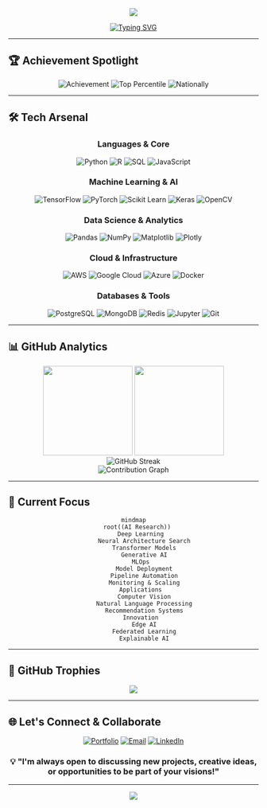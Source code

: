 <div align="center">
  <img src="https://capsule-render.vercel.app/api?type=waving&color=gradient&customColorList=6,11,20,24,33&height=300&section=header&text=Ishwer%20Dutt&fontSize=90&animation=fadeIn&fontAlignY=38&desc=Machine%20Learning%20Engineer%20%7C%20AI%20Enthusiast&descAlignY=51&descAlign=62" />
</div>

<div align="center">
  
  [![Typing SVG](https://readme-typing-svg.herokuapp.com?font=Fira+Code&size=22&duration=3000&pause=1000&color=00D9FF&center=true&vCenter=true&multiline=true&width=800&height=100&lines=Building+intelligent+systems+for+real-world+impact;Exploring+the+frontiers+of+Deep+Learning+%26+AI;Always+learning%2C+always+growing+🚀)](https://git.io/typing-svg)

</div>

---

## 🏆 **Achievement Spotlight**
<div align="center">
  
  ![Achievement](https://img.shields.io/badge/🎯_All_India_Rank-949-FFD700?style=for-the-badge&labelColor=0D1117&color=FFD700)
  ![Top Percentile](https://img.shields.io/badge/📊_Top_Percentile-1.7%25-00FF41?style=for-the-badge&labelColor=0D1117&color=00FF41)
  ![Nationally](https://img.shields.io/badge/🇮🇳_Scope-National-00D9FF?style=for-the-badge&labelColor=0D1117&color=00D9FF)

</div>

---

## 🛠️ **Tech Arsenal**

<div align="center">

### **Languages & Core**
![Python](https://img.shields.io/badge/Python-3776AB?style=for-the-badge&logo=python&logoColor=white)
![R](https://img.shields.io/badge/R-276DC3?style=for-the-badge&logo=r&logoColor=white)
![SQL](https://img.shields.io/badge/SQL-4479A1?style=for-the-badge&logo=postgresql&logoColor=white)
![JavaScript](https://img.shields.io/badge/JavaScript-F7DF1E?style=for-the-badge&logo=javascript&logoColor=black)

### **Machine Learning & AI**
![TensorFlow](https://img.shields.io/badge/TensorFlow-FF6F00?style=for-the-badge&logo=tensorflow&logoColor=white)
![PyTorch](https://img.shields.io/badge/PyTorch-EE4C2C?style=for-the-badge&logo=pytorch&logoColor=white)
![Scikit Learn](https://img.shields.io/badge/scikit_learn-F7931E?style=for-the-badge&logo=scikit-learn&logoColor=white)
![Keras](https://img.shields.io/badge/Keras-D00000?style=for-the-badge&logo=keras&logoColor=white)
![OpenCV](https://img.shields.io/badge/OpenCV-27338e?style=for-the-badge&logo=OpenCV&logoColor=white)

### **Data Science & Analytics**
![Pandas](https://img.shields.io/badge/Pandas-2C2D72?style=for-the-badge&logo=pandas&logoColor=white)
![NumPy](https://img.shields.io/badge/Numpy-777BB4?style=for-the-badge&logo=numpy&logoColor=white)
![Matplotlib](https://img.shields.io/badge/Matplotlib-%23ffffff.svg?style=for-the-badge&logo=Matplotlib&logoColor=black)
![Plotly](https://img.shields.io/badge/Plotly-239120?style=for-the-badge&logo=plotly&logoColor=white)

### **Cloud & Infrastructure**
![AWS](https://img.shields.io/badge/AWS-FF9900?style=for-the-badge&logo=amazon-aws&logoColor=white)
![Google Cloud](https://img.shields.io/badge/Google_Cloud-4285F4?style=for-the-badge&logo=google-cloud&logoColor=white)
![Azure](https://img.shields.io/badge/Microsoft_Azure-0089D0?style=for-the-badge&logo=microsoft-azure&logoColor=white)
![Docker](https://img.shields.io/badge/Docker-2CA5E0?style=for-the-badge&logo=docker&logoColor=white)

### **Databases & Tools**
![PostgreSQL](https://img.shields.io/badge/PostgreSQL-316192?style=for-the-badge&logo=postgresql&logoColor=white)
![MongoDB](https://img.shields.io/badge/MongoDB-4EA94B?style=for-the-badge&logo=mongodb&logoColor=white)
![Redis](https://img.shields.io/badge/Redis-DC382D?style=for-the-badge&logo=redis&logoColor=white)
![Jupyter](https://img.shields.io/badge/Jupyter-F37626.svg?&style=for-the-badge&logo=Jupyter&logoColor=white)
![Git](https://img.shields.io/badge/Git-F05032?style=for-the-badge&logo=git&logoColor=white)

</div>

---

## 📊 **GitHub Analytics**

<div align="center">
  <img height="180em" src="https://github-readme-stats.vercel.app/api?username=ishwerdutt&show_icons=true&theme=github_dark&include_all_commits=true&count_private=true&bg_color=0D1117&title_color=00D9FF&text_color=C9D1D9&icon_color=FFD700&border_color=21262D"/>
  <img height="180em" src="https://github-readme-stats.vercel.app/api/top-langs/?username=ishwerdutt&layout=compact&langs_count=8&theme=github_dark&bg_color=0D1117&title_color=00D9FF&text_color=C9D1D9&border_color=21262D"/>
</div>

<div align="center">
  <img src="https://github-readme-streak-stats.herokuapp.com/?user=ishwerdutt&theme=github-dark-blue&background=0D1117&border=21262D&stroke=00D9FF&ring=FFD700&fire=FF6B35&currStreakLabel=C9D1D9&sideLabels=C9D1D9&currStreakNum=00D9FF&sideNums=FFD700" alt="GitHub Streak"/>
</div>

<div align="center">
  <img src="https://github-readme-activity-graph.vercel.app/graph?username=ishwerdutt&bg_color=0D1117&color=00D9FF&line=FFD700&point=FF6B35&area=true&hide_border=true&area_color=00D9FF" alt="Contribution Graph"/>
</div>

---



## 🎯 **Current Focus**

<div align="center">

```mermaid
mindmap
  root((AI Research))
    Deep Learning
      Neural Architecture Search
      Transformer Models
      Generative AI
    MLOps
      Model Deployment
      Pipeline Automation
      Monitoring & Scaling
    Applications
      Computer Vision
      Natural Language Processing
      Recommendation Systems
    Innovation
      Edge AI
      Federated Learning
      Explainable AI
```

</div>

---

## 🌟 **GitHub Trophies**

<div align="center">
  <img src="https://github-profile-trophy.vercel.app/?username=ishwerdutt&theme=discord&no-frame=true&no-bg=true&margin-w=4&row=1&column=7" />
</div>

---

## 🌐 **Let's Connect & Collaborate**

<div align="center">

[![Portfolio](https://img.shields.io/badge/Portfolio-0D1117?style=for-the-badge&logo=google-chrome&logoColor=FF6B35&borderColor=21262D)](https://portifolio-six-khaki-37.vercel.app/)
[![Email](https://img.shields.io/badge/Email-0D1117?style=for-the-badge&logo=gmail&logoColor=FF6B35&borderColor=21262D)](mailto:78320ishu@gmail.com)
[![LinkedIn](https://img.shields.io/badge/LinkedIn-0D1117?style=for-the-badge&logo=linkedin&logoColor=00D9FF&borderColor=21262D)](https://linkedin.com/in/#)

</div>

<div align="center">
  
  ### 💡 "I'm always open to discussing new projects, creative ideas, or opportunities to be part of your visions!"
  


</div>

---

<div align="center">
  <img src="https://capsule-render.vercel.app/api?type=waving&color=gradient&customColorList=6,11,20,24,33&height=150&section=footer" />
</div>
